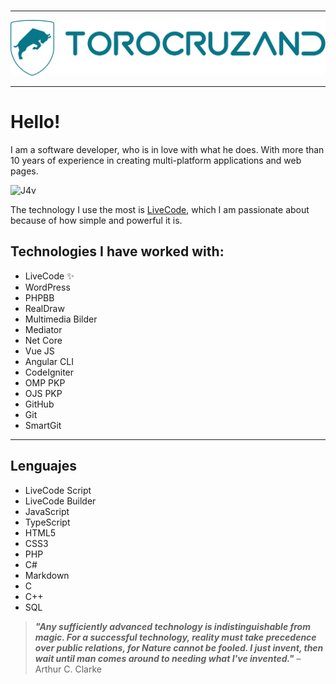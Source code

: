 <div align="right">
  <img src="https://komarev.com/ghpvc/?username=torocruzand&style=flat-square&color=blue" alt=""/>
    <br/>
</div>

<hr/>

<div align="center">
  <img src="logo-torocruzand-r.svg" style="zoom:50%;" />
</div>

<hr/>

# Hello!

I am a software developer, who is in love with what he does. With more than 10 years of experience in creating multi-platform applications and web pages.

![J4v](https://user-images.githubusercontent.com/37944516/183309327-d2308d35-6b0b-4345-a08b-317395bb80aa.gif)

The technology I use the most is [LiveCode](https://livecode.com/), which I am passionate about because of how simple and powerful it is.

## Technologies I have worked with:

- LiveCode  ✨
- WordPress
- PHPBB
- RealDraw
- Multimedia Bilder
- Mediator
- Net Core
- Vue JS
- Angular CLI
- CodeIgniter
- OMP PKP
- OJS PKP
- GitHub
- Git
- SmartGit

<hr/>

## Lenguajes

- LiveCode Script
- LiveCode Builder
- JavaScript
- TypeScript
- HTML5
- CSS3
- PHP
- C#
- Markdown
- C
- C++
- SQL

> ***"Any sufficiently advanced technology is indistinguishable from magic. For a successful technology, reality must take precedence over public relations, for Nature cannot be fooled. I just invent, then wait until man comes around to needing what I've invented."*** –Arthur C. Clarke
